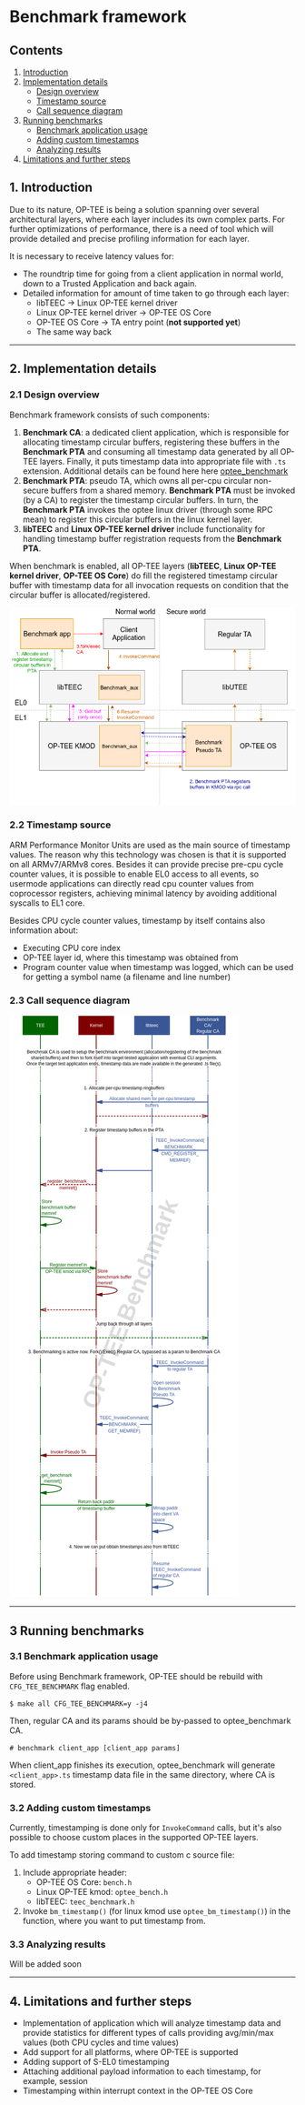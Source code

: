 # Benchmark framework
## Contents
1. [Introduction](#1-introduction)
2. [Implementation details](#2-implementation-details)
	* [Design overview](#21-design-overview)
	* [Timestamp source](#22-timestamp-source)
	* [Call sequence diagram](#23-call-sequence-diagram)
3. [Running benchmarks](#3-running-benchmarks)
    * [Benchmark application usage](#31-benchmark-application-usage)
    * [Adding custom timestamps](#32-adding-custom-timestamps)
    * [Analyzing results](#33-analyzing-results)
4. [Limitations and further steps](#4-limitations-and-further-steps)


## 1. Introduction
Due to its nature, OP-TEE is being a solution spanning over several
architectural layers, where each layer includes its own complex parts.
For further optimizations of performance, there is a need of tool which will
provide detailed and precise profiling information for each layer.

It is necessary to receive latency values for:
* The roundtrip time for going from a client application in normal world,
down to a Trusted Application and back again.
* Detailed information for amount of time taken to go through each layer:
	* libTEEC -> Linux OP-TEE kernel driver
	* Linux OP-TEE kernel driver -> OP-TEE OS Core
	* OP-TEE OS Core -> TA entry point (**not supported yet**)
	* The same way back
---
## 2. Implementation details
### 2.1 Design overview

Benchmark framework consists of such components:
1. **Benchmark CA**: a dedicated client application, which is responsible
for allocating timestamp circular buffers, registering these buffers in
the **Benchmark PTA** and consuming all timestamp data generated
by all OP-TEE layers. Finally, it puts timestamp data into appropriate
file with `.ts` extension. Additional details can be found here
here [optee_benchmark]
2. **Benchmark PTA**: pseudo TA, which owns all per-cpu circular non-secure
buffers from a shared memory. **Benchmark PTA** must be invoked (by a CA)
to register the timestamp circular buffers. In turn, the **Benchmark PTA**
invokes the optee linux driver (through some RPC mean) to register this
circular buffers in the linux kernel layer.
3. **libTEEC** and **Linux OP-TEE kernel driver** include functionality for
handling timestamp buffer registration requests from the **Benchmark PTA**.

When benchmark is enabled, all OP-TEE layers (**libTEEC**,
**Linux OP-TEE kernel driver**, **OP-TEE OS Core**) do fill the registered
timestamp circular buffer with timestamp data for all invocation requests on
condition that the circular buffer is allocated/registered.

![design_overview][design_overview]

### 2.2 Timestamp source

ARM Performance Monitor Units are used as the main source of timestamp values.
The reason why this technology was chosen is that it is supported on all
ARMv7/ARMv8 cores. Besides it can provide precise pre-cpu cycle counter values,
it is possible to enable EL0 access to all events, so usermode applications
can directly read cpu counter values from coprocessor registers,
achieving minimal latency by avoiding additional syscalls to EL1 core.

Besides CPU cycle counter values, timestamp by itself contains also
information about:
* Executing CPU core index
* OP-TEE layer id, where this timestamp was
obtained from
* Program counter value when timestamp was logged, which can be used for
getting a symbol name (a filename and line number)

### 2.3 Call sequence diagram

![call_sequence][call_sequence]

---
## 3 Running benchmarks
### 3.1 Benchmark application usage
Before using Benchmark framework, OP-TEE should be rebuild with
`CFG_TEE_BENCHMARK` flag enabled.
```
$ make all CFG_TEE_BENCHMARK=y -j4
```

Then, regular CA and its params should be by-passed to optee_benchmark CA.
```
# benchmark client_app [client_app params]
```

When client_app finishes its execution, optee_benchmark will generate
`<client_app>.ts` timestamp data file in the same directory, where CA is
stored.

### 3.2 Adding custom timestamps
Currently, timestamping is done only for `InvokeCommand` calls, but it's also
possible to choose custom places in the supported OP-TEE layers.

To add timestamp storing command to custom c source file:
1. Include appropriate header:
	* OP-TEE OS Core: `bench.h`
	* Linux OP-TEE kmod: `optee_bench.h`
	* libTEEC: `teec_benchmark.h`
2. Invoke `bm_timestamp()` (for linux kmod use `optee_bm_timestamp()`)
in the function, where you want to put timestamp from.

### 3.3 Analyzing results
Will be added soon

---
## 4. Limitations and further steps
* Implementation of application which will analyze timestamp data and provide
statistics for different types of calls providing avg/min/max values (both CPU
cycles and time values)
* Add support for all platforms, where OP-TEE is supported
* Adding support of S-EL0 timestamping
* Attaching additional payload information to each timestamp, for example,
session
* Timestamping within interrupt context in the OP-TEE OS Core

<!--
To edit benchmark_design diagram use http://draw.io and
benchmark_design.xml source file

For benchmark call sequence diagram use http://mscgen.js.org and
benchmark_sequence.msc source file
-->

[design_overview]: images/benchmark/benchmark_design.png
[call_sequence]: images/benchmark/benchmark_sequence.png
[optee_benchmark]: https://github.com/linaro-swg/optee_benchmark
